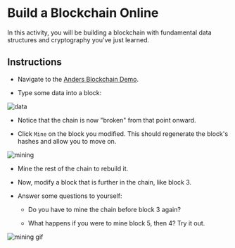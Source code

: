 # Build a Blockchain Online

In this activity, you will be building a blockchain with fundamental data structures and cryptography
you've just learned.

## Instructions

* Navigate to the [Anders Blockchain Demo](https://anders.com/blockchain/blockchain).

* Type some data into a block:

![data](Images/blockchain-data.png)

* Notice that the chain is now "broken" from that point onward.

* Click `Mine` on the block you modified. This should regenerate the block's hashes and allow you to move on.

![mining](Images/blockchain-mining.png)

* Mine the rest of the chain to rebuild it.

* Now, modify a block that is further in the chain, like block 3.

* Answer some questions to yourself:

  * Do you have to mine the chain before block 3 again?

  * What happens if you were to mine block 5, then 4? Try it out.

![mining gif](Images/blockchain-mining.gif)

